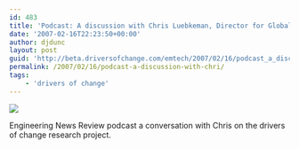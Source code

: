 ```yaml
---
id: 483
title: 'Podcast: A discussion with Chris Luebkeman, Director for Global Foresight -Innovation, Arup Group, London - McGraw-Hill Construction | ENR'
date: '2007-02-16T22:23:50+00:00'
author: djdunc
layout: post
guid: 'http://beta.driversofchange.com/emtech/2007/02/16/podcast_a_discussion_with_chri/'
permalink: /2007/02/16/podcast-a-discussion-with-chri/
tags:
    - 'drivers of change'
---
```


[![](https://i0.wp.com/enr.construction.com/images2/misc/enrLogo2.jpg?w=226)](http://www.enr.com/people/multimedia/podcasts/2007/070212.asp "Podcast: A discussion with Chris Luebkeman, Director for Global Foresight & Innovation, Arup Group, London - McGraw-Hill Construction | ENR")

Engineering News Review podcast a conversation with Chris on the drivers of change research project.